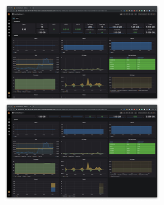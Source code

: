 ![Image of Host Dashboard (Rev. 2)](examples/host-dashboard_rev2/host-dashboard_rev2-1.jpg)
![Image of Host Dashboard (Rev. 2)(cont.)](examples/host-dashboard_rev2/host-dashboard_rev2-2.jpg)
